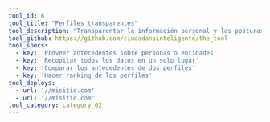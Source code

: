 ```yaml
---
tool_id: 6
tool_title: "Perfiles transparentes"
tool_description: "Transparentar la información personal y las posturas de personajes aspirantes/nominados a una determinada posición (cargo de trabajo, premio, escaño político, etc)."
tool_github: https://github.com/ciudadanointeligente/the_tool
tool_specs:
  - key: 'Proveer antecedentes sobre personas o entidades'
  - key: 'Recopilar todos los datos en un solo lugar'
  - key: 'Comparar los antecedentes de dos perfiles'
  - key: 'Hacer ranking de los perfiles'
tool_deploys:
  - url: '//misitio.com'
  - url: '//misitio.com'
tool_category: category_02
---
```

